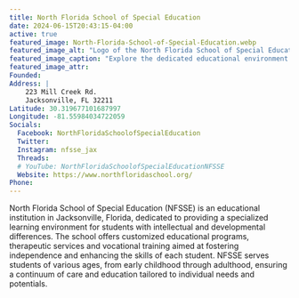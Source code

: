 ```yaml
---
title: North Florida School of Special Education
date: 2024-06-15T20:43:15-04:00
active: true
featured_image: North-Florida-School-of-Special-Education.webp
featured_image_alt: "Logo of the North Florida School of Special Education, featuring a stylized blue and green design. The logo includes a representation of the school's initials 'NFSSE' with a leaf motif, symbolizing growth and learning."
featured_image_caption: "Explore the dedicated educational environment at North Florida School of Special Education, committed to fostering growth and opportunities for its students."
featured_image_attr: 
Founded: 
Address: |
    223 Mill Creek Rd.
    Jacksonville, FL 32211
Latitude: 30.319677101687997
Longitude: -81.55984034722059
Socials: 
  Facebook: NorthFloridaSchoolofSpecialEducation
  Twitter: 
  Instagram: nfsse_jax
  Threads:
  # YouTube: NorthFloridaSchoolofSpecialEducationNFSSE
  Website: https://www.northfloridaschool.org/
Phone: 	
---
```

North Florida School of Special Education (NFSSE) is an educational institution in Jacksonville, Florida, dedicated to providing a specialized learning environment for students with intellectual and developmental differences. The school offers customized educational programs, therapeutic services and vocational training aimed at fostering independence and enhancing the skills of each student. NFSSE serves students of various ages, from early childhood through adulthood, ensuring a continuum of care and education tailored to individual needs and potentials.